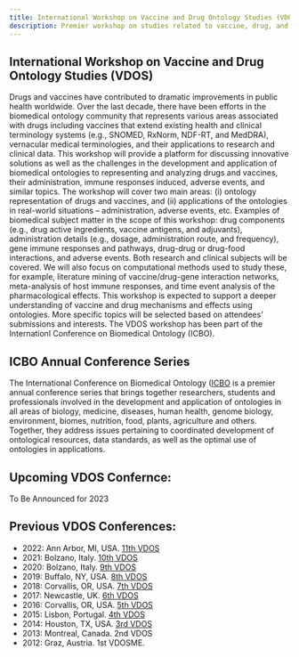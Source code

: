 ```yaml
---
title: International Workshop on Vaccine and Drug Ontology Studies (VDOS)
description: Premier workshop on studies related to vaccine, drug, and related ontologies
---
```

## International Workshop on Vaccine and Drug Ontology Studies (VDOS)
Drugs and vaccines have contributed to dramatic improvements in public health worldwide. Over the last decade, there have been efforts in the biomedical ontology community that represents various areas associated with drugs including vaccines that extend existing health and clinical terminology systems (e.g., SNOMED, RxNorm, NDF-RT, and MedDRA), vernacular medical terminologies, and their applications to research and clinical data. This workshop will provide a platform for discussing innovative solutions as well as the challenges in the development and application of biomedical ontologies to representing and analyzing drugs and vaccines, their administration, immune responses induced, adverse events, and similar topics. The workshop will cover two main areas: (i) ontology representation of drugs and vaccines, and (ii) applications of the ontologies in real-world situations – administration, adverse events, etc. Examples of biomedical subject matter in the scope of this workshop: drug components (e.g., drug active ingredients, vaccine antigens, and adjuvants), administration details (e.g., dosage, administration route, and frequency), gene immune responses and pathways, drug-drug or drug-food interactions, and adverse events. Both research and clinical subjects will be covered. We will also focus on computational methods used to study these, for example, literature mining of vaccine/drug-gene interaction networks, meta-analysis of host immune responses, and time event analysis of the pharmacological effects. This workshop is expected to support a deeper understanding of vaccine and drug mechanisms and effects using ontologies. More specific topics will be selected based on attendees’ submissions and interests. The VDOS workshop has been part of the Internationl Conference on Biomedical Ontology (ICBO).

## ICBO Annual Conference Series
The International Conference on Biomedical Ontology ([ICBO](http://icbo.cgrb.oregonstate.edu/) is a premier annual conference series that brings together researchers, students and professionals involved in the development and application of ontologies in all areas of biology, medicine, diseases, human health, genome biology, environment, biomes, nutrition, food, plants, agriculture and others. Together, they address issues pertaining to coordinated development of ontological resources, data standards, as well as the optimal use of ontologies in applications.

## Upcoming VDOS Confernce:
To Be Announced for 2023

## Previous VDOS Conferences:

- 2022: Ann Arbor, MI, USA. [11th VDOS](https://sites.google.com/view/vdosworkshop/vdos-2022)
- 2021: Bolzano, Italy. [10th VDOS](https://sites.google.com/view/vdosworkshop/vdos-2021)
- 2020: Bolzano, Italy. [9th VDOS](https://sites.google.com/view/vdosworkshop/vdos-2020)
- 2019: Buffalo, NY, USA. [8th VDOS](https://sites.google.com/view/vdosworkshop/vdos-2019)
- 2018: Corvallis, OR, USA. [7th VDOS](https://sites.google.com/view/vdosworkshop/vdos-2018)
- 2017: Newcastle, UK. [6th VDOS](https://sites.google.com/site/vdosworkshop/vdos-2017)
- 2016: Corvallis, OR, USA. [5th VDOS](https://sites.google.com/site/vdosworkshop/vdos2016)
- 2015: Lisbon, Portugal. [4th VDOS](https://sites.google.com/view/vdosworkshop/vdos-2015)
- 2014: Houston, TX, USA. [3rd VDOS](https://sites.google.com/view/vdosworkshop/vdos2014)
- 2013: Montreal, Canada. 2nd VDOS
- 2012: Graz, Austria. 1st VDOSME.

